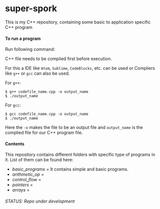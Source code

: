 # super-spork
This is my C++ repository, containing some basic to application specific C++ program

#### To run a program

Run following command:

C++ file needs to be complied first before execution.

For this a IDE like `Atom`, `Sublime`, `CodeBlocks`, etc. can be used
or
Compliers like `g++` or `gcc` can also be used.

For `g++`:
```
$ g++ codefile_name.cpp -o output_name
$ ./output_name
```

For `gcc`:
```
$ gcc codefile_name.cpp -o output_name
$ ./output_name
```
Here the `-o` makes the file to be an output file  and `output_name` is the complied file for our C++ program file.


#### Contents

This repository contains different folders with specific type of programs in it. List of them can be found here:
- *basic_programs* = It contains simple and basic programs.
- *arithmetic_op* =
- *control_flow* =
- *pointers* =
- *arrays* =

###### STATUS: Repo under development
